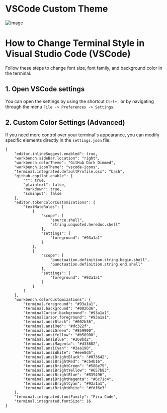# VSCode Custom Theme

![image](https://github.com/seanmayer/vscodetheme/assets/22813313/a63ce185-9c9b-495c-ab1b-6187d1fef1ca)

# How to Change Terminal Style in Visual Studio Code (VSCode)

Follow these steps to change font size, font family, and background color in the terminal.

## 1. Open VSCode settings

You can open the settings by using the shortcut `Ctrl+,` or by navigating through the menu `File -> Preferences -> Settings`.

## 2. Custom Color Settings (Advanced)

If you need more control over your terminal's appearance, you can modify specific elements directly in the `settings.json` file:

```
{
    "editor.inlineSuggest.enabled": true,
    "workbench.sideBar.location": "right",
    "workbench.colorTheme": "GitHub Dark Dimmed",
    "workbench.iconTheme": "vscode-icons",
    "terminal.integrated.defaultProfile.osx": "bash",
    "github.copilot.enable": {
        "*": true,
        "plaintext": false,
        "markdown": true,
        "scminput": false
    },
    "editor.tokenColorCustomizations": {
        "textMateRules": [
            {
                "scope": [
                    "source.shell",
                    "string.unquoted.heredoc.shell"
                ],
                "settings": {
                    "foreground": "#93a1a1"
                }
            },
            {
                "scope": [
                    "punctuation.definition.string.begin.shell",
                    "punctuation.definition.string.end.shell"
                ],
                "settings": {
                    "foreground": "#93a1a1"
                }
            }
        ]
    },
    "workbench.colorCustomizations": {
        "terminal.foreground": "#93a1a1",
        "terminal.background": "#002b36",
        "terminalCursor.background": "#93a1a1",
        "terminalCursor.foreground": "#93a1a1",
        "terminal.ansiBlack": "#002b36",
        "terminal.ansiRed": "#dc322f",
        "terminal.ansiGreen": "#859900",
        "terminal.ansiYellow": "#b58900",
        "terminal.ansiBlue": "#268bd2",
        "terminal.ansiMagenta": "#d33682",
        "terminal.ansiCyan": "#2aa198",
        "terminal.ansiWhite": "#eee8d5",
        "terminal.ansiBrightBlack": "#073642",
        "terminal.ansiBrightRed": "#cb4b16",
        "terminal.ansiBrightGreen": "#586e75",
        "terminal.ansiBrightYellow": "#657b83",
        "terminal.ansiBrightBlue": "#839496",
        "terminal.ansiBrightMagenta": "#6c71c4",
        "terminal.ansiBrightCyan": "#93a1a1",
        "terminal.ansiBrightWhite": "#fdf6e3"
    },
    "terminal.integrated.fontFamily": "Fira Code",
    "terminal.integrated.fontSize": 16      
}
```
